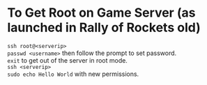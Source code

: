 # To Get Root on Game Server (as launched in Rally of Rockets old)

`ssh root@<serverip>`  
`passwd <username>` then follow the prompt to set password.  
`exit` to get out of the server in root mode.  
`ssh <serverip>`  
`sudo echo Hello World` with new permissions.

